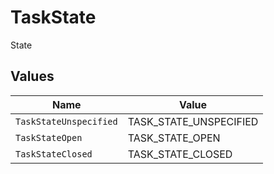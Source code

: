 # TaskState

 State



## Values

| Name                   | Value                  |
| ---------------------- | ---------------------- |
| `TaskStateUnspecified` | TASK_STATE_UNSPECIFIED |
| `TaskStateOpen`        | TASK_STATE_OPEN        |
| `TaskStateClosed`      | TASK_STATE_CLOSED      |